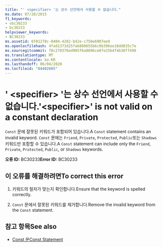 ```yaml
---
title: "' <specifier> '는 상수 선언에서 사용할 수 없습니다."
ms.date: 07/20/2015
f1_keywords:
- vbc30233
- bc30233
helpviewer_keywords:
- BC30233
ms.assetid: 6f01278c-0404-4282-b42e-c750e6907ee9
ms.openlocfilehash: 4fad1373d25fab860655b6c0b396ee18dd835c7e
ms.sourcegitcommit: f8c270376ed905f6a8896ce0fe25b4f4b38ff498
ms.translationtype: MT
ms.contentlocale: ko-KR
ms.lasthandoff: 06/04/2020
ms.locfileid: "84402605"
---
```

# <a name="specifier-is-not-valid-on-a-constant-declaration"></a><span data-ttu-id="22481-102">' \<specifier> '는 상수 선언에서 사용할 수 없습니다.</span><span class="sxs-lookup"><span data-stu-id="22481-102">'\<specifier>' is not valid on a constant declaration</span></span>
<span data-ttu-id="22481-103">`Const` 문에 잘못된 키워드가 포함되어 있습니다.</span><span class="sxs-lookup"><span data-stu-id="22481-103">A `Const` statement contains an invalid keyword.</span></span> <span data-ttu-id="22481-104">`Const` 문에는 `Friend`, `Private`, `Protected`, `Public`또는 `Shadows` 키워드만 포함할 수 있습니다.</span><span class="sxs-lookup"><span data-stu-id="22481-104">A `Const` statement can include only the `Friend`, `Private`, `Protected`, `Public`, or `Shadows` keywords.</span></span>  
  
 <span data-ttu-id="22481-105">**오류 ID:** BC30233</span><span class="sxs-lookup"><span data-stu-id="22481-105">**Error ID:** BC30233</span></span>  
  
## <a name="to-correct-this-error"></a><span data-ttu-id="22481-106">이 오류를 해결하려면</span><span class="sxs-lookup"><span data-stu-id="22481-106">To correct this error</span></span>  
  
1. <span data-ttu-id="22481-107">키워드의 철자가 맞는지 확인합니다.</span><span class="sxs-lookup"><span data-stu-id="22481-107">Ensure that the keyword is spelled correctly.</span></span>  
  
2. <span data-ttu-id="22481-108">`Const` 문에서 잘못된 키워드를 제거합니다.</span><span class="sxs-lookup"><span data-stu-id="22481-108">Remove the invalid keyword from the `Const` statement.</span></span>  
  
## <a name="see-also"></a><span data-ttu-id="22481-109">참고 항목</span><span class="sxs-lookup"><span data-stu-id="22481-109">See also</span></span>

- [<span data-ttu-id="22481-110">Const 문</span><span class="sxs-lookup"><span data-stu-id="22481-110">Const Statement</span></span>](../language-reference/statements/const-statement.md)
